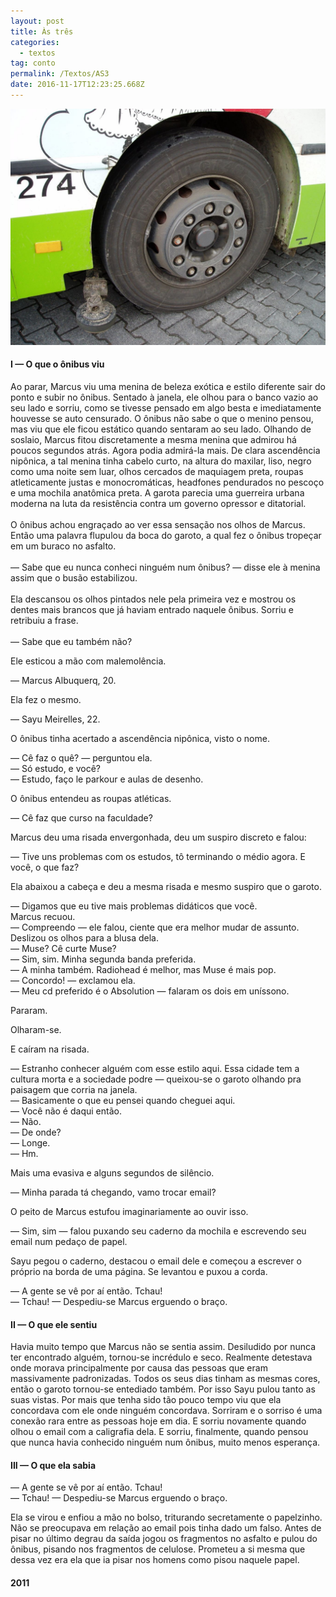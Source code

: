 ```yaml
---
layout: post
title: Às três
categories:
  - textos
tag: conto
permalink: /Textos/AS3
date: 2016-11-17T12:23:25.668Z
---
```

![imagem do detalhe de um pneu de ônibus sobre pavimentação](/images/uploads/as3.jpeg)

#### **I — O que o ônibus viu**

Ao parar, Marcus viu uma menina de beleza exótica e estilo diferente sair do ponto e subir no ônibus. Sentado à janela, ele olhou para o banco vazio ao seu lado e sorriu, como se tivesse pensado em algo besta e imediatamente houvesse se auto censurado. O ônibus não sabe o que o menino pensou, mas viu que ele ficou estático quando sentaram ao seu lado. Olhando de soslaio, Marcus fitou discretamente a mesma menina que admirou há poucos segundos atrás. Agora podia admirá-la mais. De clara ascendência nipônica, a tal menina tinha cabelo curto, na altura do maxilar, liso, negro como uma noite sem luar, olhos cercados de maquiagem preta, roupas atleticamente justas e monocromáticas, headfones pendurados no pescoço e uma mochila anatômica preta. A garota parecia uma guerreira urbana moderna na luta da resistência contra um governo opressor e ditatorial.\
\
O ônibus achou engraçado ao ver essa sensação nos olhos de Marcus. Então uma palavra flupulou da boca do garoto, a qual fez o ônibus tropeçar em um buraco no asfalto.\
\
— Sabe que eu nunca conheci ninguém num ônibus? — disse ele à menina assim que o busão estabilizou.\
\
Ela descansou os olhos pintados nele pela primeira vez e mostrou os dentes mais brancos que já haviam entrado naquele ônibus. Sorriu e retribuiu a frase.\
\
— Sabe que eu também não?

Ele esticou a mão com malemolência.

— Marcus Albuquerq, 20.

Ela fez o mesmo.

— Sayu Meirelles, 22.

O ônibus tinha acertado a ascendência nipônica, visto o nome.

— Cê faz o quê? — perguntou ela.\
— Só estudo, e você?\
— Estudo, faço le parkour e aulas de desenho.

O ônibus entendeu as roupas atléticas.

— Cê faz que curso na faculdade?

Marcus deu uma risada envergonhada, deu um suspiro discreto e falou:

— Tive uns problemas com os estudos, tô terminando o médio agora. E você, o que faz?

Ela abaixou a cabeça e deu a mesma risada e mesmo suspiro que o garoto.

— Digamos que eu tive mais problemas didáticos que você.\
Marcus recuou.\
— Compreendo — ele falou, ciente que era melhor mudar de assunto. Deslizou os olhos para a blusa dela.\
— Muse? Cê curte Muse?\
— Sim, sim. Minha segunda banda preferida.\
— A minha também. Radiohead é melhor, mas Muse é mais pop.\
— Concordo! — exclamou ela.\
— Meu cd preferido é o Absolution — falaram os dois em uníssono.

Pararam.

Olharam-se.

E caíram na risada.

— Estranho conhecer alguém com esse estilo aqui. Essa cidade tem a cultura morta e a sociedade podre — queixou-se o garoto olhando pra paisagem que corria na janela.\
— Basicamente o que eu pensei quando cheguei aqui.\
— Você não é daqui então.\
— Não.\
— De onde?\
— Longe.\
— Hm.

Mais uma evasiva e alguns segundos de silêncio.

— Minha parada tá chegando, vamo trocar email?

O peito de Marcus estufou imaginariamente ao ouvir isso.

— Sim, sim — falou puxando seu caderno da mochila e escrevendo seu email num pedaço de papel.

Sayu pegou o caderno, destacou o email dele e começou a escrever o próprio na borda de uma página. Se levantou e puxou a corda.

— A gente se vê por aí então. Tchau!\
— Tchau! — Despediu-se Marcus erguendo o braço.

#### **II — O que ele sentiu**

Havia muito tempo que Marcus não se sentia assim. Desiludido por nunca ter encontrado alguém, tornou-se incrédulo e seco. Realmente detestava onde morava principalmente por causa das pessoas que eram massivamente padronizadas. Todos os seus dias tinham as mesmas cores, então o garoto tornou-se entediado também. Por isso Sayu pulou tanto as suas vistas. Por mais que tenha sido tão pouco tempo viu que ela concordava com ele onde ninguém concordava. Sorriram e o sorriso é uma conexão rara entre as pessoas hoje em dia. E sorriu novamente quando olhou o email com a caligrafia dela. E sorriu, finalmente, quando pensou que nunca havia conhecido ninguém num ônibus, muito menos esperança.

#### **III — O que ela sabia**

— A gente se vê por aí então. Tchau!\
— Tchau! — Despediu-se Marcus erguendo o braço.

Ela se virou e enfiou a mão no bolso, triturando secretamente o papelzinho. Não se preocupava em relação ao email pois tinha dado um falso. Antes de pisar no último degrau da saída jogou os fragmentos no asfalto e pulou do ônibus, pisando nos fragmentos de celulose. Prometeu a si mesma que dessa vez era ela que ia pisar nos homens como pisou naquele papel.

#### 2011